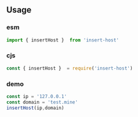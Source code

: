 ## Usage

### esm
```js
import { insertHost }  from 'insert-host'
```


### cjs
```js
const { insertHost }  = require('insert-host')
```

### demo
```js
const ip = '127.0.0.1'
const domain = 'test.mine'
insertHost(ip,domain)
```